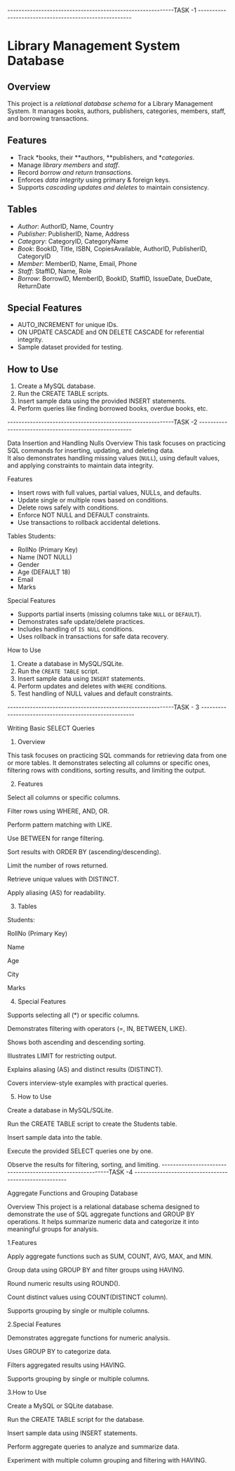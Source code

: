 -----------------------------------------------------------TASK -1 ------------------------------------------------------

# Library Management System Database

## Overview
This project is a *relational database schema* for a Library Management System. It manages books, authors, publishers, categories, members, staff, and borrowing transactions.

## Features
- Track *books, their **authors, **publishers, and **categories*.
- Manage *library members* and *staff*.
- Record *borrow and return transactions*.
- Enforces *data integrity* using primary & foreign keys.
- Supports *cascading updates and deletes* to maintain consistency.

## Tables
- *Author*: AuthorID, Name, Country  
- *Publisher*: PublisherID, Name, Address  
- *Category*: CategoryID, CategoryName  
- *Book*: BookID, Title, ISBN, CopiesAvailable, AuthorID, PublisherID, CategoryID  
- *Member*: MemberID, Name, Email, Phone  
- *Staff*: StaffID, Name, Role  
- *Borrow*: BorrowID, MemberID, BookID, StaffID, IssueDate, DueDate, ReturnDate  

## Special Features
- AUTO_INCREMENT for unique IDs.  
- ON UPDATE CASCADE and ON DELETE CASCADE for referential integrity.  
- Sample dataset provided for testing.

## How to Use
1. Create a MySQL database.  
2. Run the CREATE TABLE scripts.  
3. Insert sample data using the provided INSERT statements.  
4. Perform queries like finding borrowed books, overdue books, etc.




-----------------------------------------------------------TASK -2 ------------------------------------------------------

Data Insertion and Handling Nulls
Overview
This task focuses on practicing SQL commands for inserting, updating, and deleting data.  
It also demonstrates handling missing values (`NULL`), using default values, and applying constraints to maintain data integrity.

Features
- Insert rows with full values, partial values, NULLs, and defaults.  
- Update single or multiple rows based on conditions.  
- Delete rows safely with conditions.  
- Enforce NOT NULL and DEFAULT constraints.  
- Use transactions to rollback accidental deletions.  

Tables
Students:  
- RollNo (Primary Key)  
- Name (NOT NULL)  
- Gender  
- Age (DEFAULT 18)  
- Email  
- Marks  

Special Features
- Supports partial inserts (missing columns take `NULL` or `DEFAULT`).  
- Demonstrates safe update/delete practices.  
- Includes handling of `IS NULL` conditions.  
- Uses rollback in transactions for safe data recovery.  

How to Use
1. Create a database in MySQL/SQLite.  
2. Run the `CREATE TABLE` script.  
3. Insert sample data using `INSERT` statements.  
4. Perform updates and deletes with `WHERE` conditions.  
5. Test handling of NULL values and default constraints.  

-----------------------------------------------------------TASK - 3 ------------------------------------------------------

Writing Basic SELECT Queries
1. Overview

This task focuses on practicing SQL commands for retrieving data from one or more tables.
It demonstrates selecting all columns or specific ones, filtering rows with conditions, sorting results, and limiting the output.

2. Features

Select all columns or specific columns.

Filter rows using WHERE, AND, OR.

Perform pattern matching with LIKE.

Use BETWEEN for range filtering.

Sort results with ORDER BY (ascending/descending).

Limit the number of rows returned.

Retrieve unique values with DISTINCT.

Apply aliasing (AS) for readability.

3. Tables

Students:

RollNo (Primary Key)

Name

Age

City

Marks

4. Special Features

Supports selecting all (*) or specific columns.

Demonstrates filtering with operators (=, IN, BETWEEN, LIKE).

Shows both ascending and descending sorting.

Illustrates LIMIT for restricting output.

Explains aliasing (AS) and distinct results (DISTINCT).

Covers interview-style examples with practical queries.

5. How to Use

Create a database in MySQL/SQLite.

Run the CREATE TABLE script to create the Students table.

Insert sample data into the table.

Execute the provided SELECT queries one by one.

Observe the results for filtering, sorting, and limiting.
-----------------------------------------------------------TASK -4 ------------------------------------------------------


Aggregate Functions and Grouping Database

Overview
This project is a relational database schema designed to demonstrate the use of SQL aggregate functions and GROUP BY operations. It helps summarize numeric data and categorize it into meaningful groups for analysis.

1.Features

Apply aggregate functions such as SUM, COUNT, AVG, MAX, and MIN.

Group data using GROUP BY and filter groups using HAVING.

Round numeric results using ROUND().

Count distinct values using COUNT(DISTINCT column).

Supports grouping by single or multiple columns.

2.Special Features

Demonstrates aggregate functions for numeric analysis.

Uses GROUP BY to categorize data.

Filters aggregated results using HAVING.

Supports grouping by single or multiple columns.

3.How to Use

Create a MySQL or SQLite database.

Run the CREATE TABLE script for the database.

Insert sample data using INSERT statements.

Perform aggregate queries to analyze and summarize data.

Experiment with multiple column grouping and filtering with HAVING.
